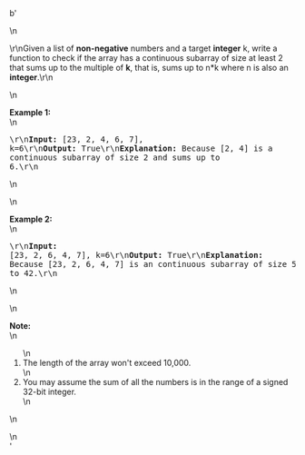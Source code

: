 b'<div class="question-description">\n<p><p>\r\nGiven a list of <b>non-negative</b> numbers and a target <b>integer</b> k, write a function to check if the array has a continuous subarray of size at least 2 that sums up to the multiple of <b>k</b>, that is, sums up to n*k where n is also an <b>integer</b>.\r\n</p>\n<p><b>Example 1:</b><br/>\n<pre>\r\n<b>Input:</b> [23, 2, 4, 6, 7],  k=6\r\n<b>Output:</b> True\r\n<b>Explanation:</b> Because [2, 4] is a continuous subarray of size 2 and sums up to 6.\r\n</pre>\n</p>\n<p><b>Example 2:</b><br/>\n<pre>\r\n<b>Input:</b> [23, 2, 6, 4, 7],  k=6\r\n<b>Output:</b> True\r\n<b>Explanation:</b> Because [23, 2, 6, 4, 7] is an continuous subarray of size 5 and sums up to 42.\r\n</pre>\n</p>\n<p><b>Note:</b><br/>\n<ol>\n<li>The length of the array won\'t exceed 10,000.</li>\n<li>You may assume the sum of all the numbers is in the range of a signed 32-bit integer.</li>\n</ol>\n</p></p>\n</div>'